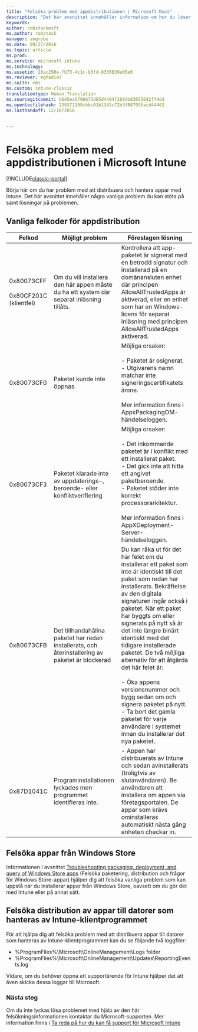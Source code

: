 ```yaml
---
title: "Felsöka problem med appdistributionen | Microsoft Docs"
description: "Det här avsnittet innehåller information om hur du löser problem med appdistributionen i Microsoft Intune."
keywords: 
author: robstackmsft
ms.author: robstack
manager: angrobe
ms.date: 09/27/2016
ms.topic: article
ms.prod: 
ms.service: microsoft-intune
ms.technology: 
ms.assetid: 28ac298e-fb73-4c1c-b3fd-8336639e05e6
ms.reviewer: mghadial
ms.suite: ems
ms.custom: intune-classic
translationtype: Human Translation
ms.sourcegitcommit: b6d5ea579b675d85d4404f289db83055642ffddd
ms.openlocfilehash: 239371198cbbc01b1345c72b3f887055acd44462
ms.lasthandoff: 12/10/2016


---
```


# <a name="troubleshoot-app-deployment-problems-in-microsoft-intune"></a>Felsöka problem med appdistributionen i Microsoft Intune

[!INCLUDE[classic-portal](../includes/classic-portal.md)]

Börja här om du har problem med att distribuera och hantera appar med Intune. Det här avsnittet innehåller några vanliga problem du kan stöta på samt lösningar på problemen.

## <a name="common-app-deployment-error-codes"></a>Vanliga felkoder för appdistribution

|Felkod|Möjligt problem|Föreslagen lösning|
|--------------|--------------------|------------------------|
|0x80073CFF<br /><br />0x80CF201C (klientfel)|Om du vill installera den här appen måste du ha ett system där separat inläsning tillåts.|Kontrollera att app-paketet är signerat med en betrodd signatur och installerad på en domänansluten enhet där principen AllowAllTrustedApps är aktiverad, eller en enhet som har en Windows-licens för separat inläsning med principen AllowAllTrustedApps aktiverad.|
|0x80073CF0|Paketet kunde inte öppnas.|Möjliga orsaker:<br /><br />-   Paketet är osignerat.<br />-   Utgivarens namn matchar inte signeringscertifikatets ämne.<br /><br />Mer information finns i AppxPackagingOM-händelseloggen.|
|0x80073CF3|Paketet klarade inte av uppdaterings-, beroende- eller konfliktverifiering|Möjliga orsaker:<br /><br />-   Det inkommande paketet är i konflikt med ett installerat paket.<br />-   Det gick inte att hitta ett angivet paketberoende.<br />-   Paketet stöder inte korrekt processorarkitektur.<br /><br />Mer information finns i AppXDeployment-Server-händelseloggen.|
|0x80073CFB|Det tillhandahållna paketet har redan installerats, och återinstallering av paketet är blockerad|Du kan råka ut för det här felet om du installerar ett paket som inte är identiskt till det paket som redan har installerats. Bekräftelse av den digitala signaturen ingår också i paketet. När ett paket har byggts om eller signerats på nytt så är det inte längre binärt identiskt med det tidigare installerade paketet. De två möjliga alternativ för att åtgärda det här felet är:<br /><br />-   Öka appens versionsnummer och bygg sedan om och signera paketet på nytt.<br />-   Ta bort det gamla paketet för varje användare i systemet innan du installerar det nya paketet.|
|0x87D1041C|Programinstallationen lyckades men programmet identifieras inte.|- Appen har distribuerats av Intune och sedan avinstallerats (troligtvis av slutanvändaren). Be användaren att installera om appen via företagsportalen. De appar som krävs ominstalleras automatiskt nästa gång enheten checkar in.|

## <a name="troubleshooting-apps-from-the-windows-store"></a>Felsöka appar från Windows Store

Informationen i avsnittet [Troubleshooting packaging, deployment, and query of Windows Store apps](https://msdn.microsoft.com/library/windows/desktop/hh973484.aspx) (Felsöka paketering, distribution och frågor för Windows Store-appar) hjälper dig att felsöka vanliga problem som kan uppstå när du installerar appar från Windows Store, oavsett om du gör det med Intune eller på annat sätt.

## <a name="troubleshooting-app-deployment-to-pcs-managed-by-the-intune-software-client"></a>Felsöka distribution av appar till datorer som hanteras av Intune-klientprogrammet
För att hjälpa dig att felsöka problem med att distribuera appar till datorer som hanteras av Intune-klientprogrammet kan du se följande två loggfiler:
- %ProgramFiles%\Microsoft\OnlineManagement\Logs folder
- %ProgramFiles%\Microsoft\OnlineManagement\Updates\ReportingEvents.log

Vidare, om du behöver öppna ett supportärende för Intune hjälper det att även skicka dessa loggar till Microsoft.


### <a name="next-steps"></a>Nästa steg
Om du inte lyckas lösa problemet med hjälp av den här felsökningsinformationen kontaktar du Microsoft-supporten. Mer information finns i [Ta reda på hur du kan få support för Microsoft Intune](how-to-get-support-for-microsoft-intune.md)

